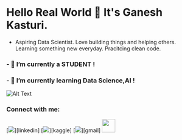 # Hello Real World 👋 It's Ganesh Kasturi.

- Aspiring Data Scientist. Love building things and helping others. Learning something new everyday. Pracitcing clean code.
### - 🔭 I’m currently a STUDENT ! 
### - 🌱 I’m currently learning Data Science,AI !

![Alt Text](https://media.giphy.com/media/LmNwrBhejkK9EFP504/giphy.gif)

### Connect with me:

[<img src="https://img.shields.io/badge/linkedin-%230077B5.svg?&style=for-the-badge&logo=linkedin&logoColor=white" />][linkedin]
[<img src="https://www.google.com/search?q=kaggle+logo&rlz=1C1CHBF_enIN874IN874&sxsrf=ALeKk01XF6-NSoieVPdxlRWB6rwA9FTsRQ:1601047729907&tbm=isch&source=iu&ictx=1&fir=DAuroeyFUE4aYM%252Crin2XjqdutDZOM%252C_&vet=1&usg=AI4_-kSnc0HdhrQDaRUgmXs2pPo6xAWT6g&sa=X&ved=2ahUKEwiOnNbJz4TsAhUUgOYKHSF-D_kQ9QF6BAgKEEY&biw=1366&bih=625#imgrc=6ZANld3hYPFYFM&logoColor=white" />][kaggle]
[<img src = "https://img.shields.io/badge/gmail-%23E4405F.svg?&style=for-the-badge&logo=gmail&logoColor=white">][gmail]
<a href="https://dev.to/pratham82">
<img src="https://d2fltix0v2e0sb.cloudfront.net/dev-badge.svg" width="35" height="35" >
</a>



<!--
**ganeshkasturidatascience/ganeshkasturidatascience** is a ✨ _special_ ✨ repository because its `README.md` (this file) appears on your GitHub profile.

-->
